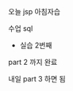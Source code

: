 오늘 jsp 아침자습

수업
sql 

+ 실습 2번째

part 2 까지 완료

내일 part 3 하면 됨


<!--stackedit_data:
eyJoaXN0b3J5IjpbLTY3MjY2Mzc2MiwxNjE1ODAxNjMzXX0=
-->